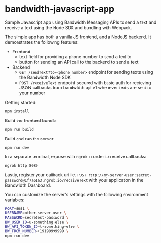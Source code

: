 # bandwidth-javascript-app
Sample Javascript app using Bandwidth Messaging APIs to send a text and receive a text using the Node SDK and bundling with Webpack.

The simple app has both a vanilla JS frontend, and a NodeJS backend. It demonstrates the following features:

* Frontend
  * text field for providing a phone number to send a text to
  * button for sending an API call to the backend to send a text
* Backend
  * `GET /sendText?to=<phone number>` endpoint for sending texts using the Bandwidth Node SDK
  * `POST /receiveText` endpoint secured with basic auth for recieving JSON callbacks from bandwidth api v1 whenever texts are sent to your number

Getting started:
```bash
npm install
```

Build the frontend bundle
```bash
npm run build
```

Build and run the server:
```
npm run dev
```

In a separate terminal, expose with `ngrok` in order to receive callbacks:
```bash
ngrok http 8080
```

Lastly, register your callback url i.e. `POST http://my-server-user:secret-password@1f7a61a3.ngrok.io/receiveText` with your application in the Bandwidth
Dashboard.

You can customize the server's settings with the following environment variables:
```bash
PORT=8081 \
USERNAME=other-server-user \
PASSWORD=secretest-password \
BW_USER_ID=u-something-else \
BW_API_TOKEN_ID=t-something-else \
BW_FROM_NUMBER=+19199999999 \
npm run dev
```
